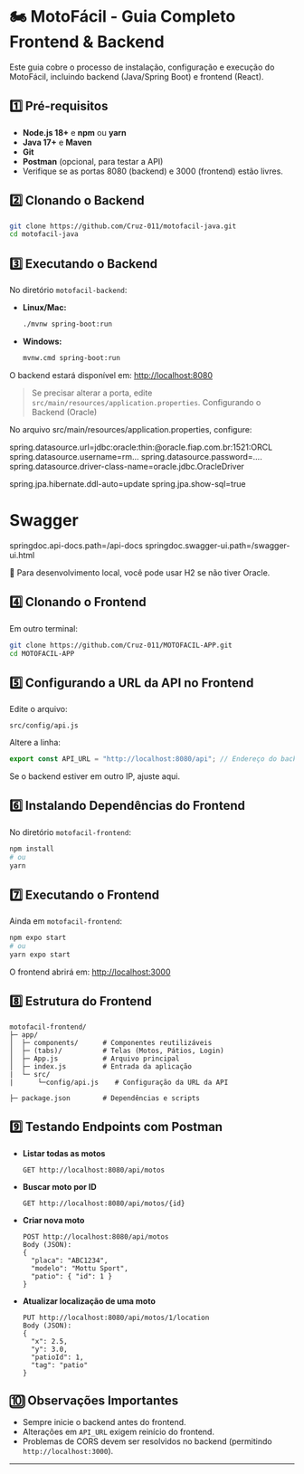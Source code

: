 # 🏍️ MotoFácil - Guia Completo Frontend & Backend

Este guia cobre o processo de instalação, configuração e execução do MotoFácil, incluindo backend (Java/Spring Boot) e frontend (React).

## 1️⃣ Pré-requisitos

- **Node.js 18+** e **npm** ou **yarn**
- **Java 17+** e **Maven**
- **Git**
- **Postman** (opcional, para testar a API)
- Verifique se as portas 8080 (backend) e 3000 (frontend) estão livres.

## 2️⃣ Clonando o Backend

```bash
git clone https://github.com/Cruz-011/motofacil-java.git
cd motofacil-java
```

## 3️⃣ Executando o Backend

No diretório `motofacil-backend`:

- **Linux/Mac:**
  ```bash
  ./mvnw spring-boot:run
  ```
- **Windows:**
  ```bash
  mvnw.cmd spring-boot:run
  ```

O backend estará disponível em: [http://localhost:8080](http://localhost:8080)

> Se precisar alterar a porta, edite `src/main/resources/application.properties`.
Configurando o Backend (Oracle)

No arquivo src/main/resources/application.properties, configure:

spring.datasource.url=jdbc:oracle:thin:@oracle.fiap.com.br:1521:ORCL
spring.datasource.username=rm...
spring.datasource.password=....
spring.datasource.driver-class-name=oracle.jdbc.OracleDriver

spring.jpa.hibernate.ddl-auto=update
spring.jpa.show-sql=true

# Swagger
springdoc.api-docs.path=/api-docs
springdoc.swagger-ui.path=/swagger-ui.html


🔹 Para desenvolvimento local, você pode usar H2 se não tiver Oracle.

## 4️⃣ Clonando o Frontend

Em outro terminal:

```bash
git clone https://github.com/Cruz-011/MOTOFACIL-APP.git
cd MOTOFACIL-APP
```

## 5️⃣ Configurando a URL da API no Frontend

Edite o arquivo:

```
src/config/api.js
```

Altere a linha:

```js
export const API_URL = "http://localhost:8080/api"; // Endereço do backend
```

Se o backend estiver em outro IP, ajuste aqui.

## 6️⃣ Instalando Dependências do Frontend

No diretório `motofacil-frontend`:

```bash
npm install
# ou
yarn
```

## 7️⃣ Executando o Frontend

Ainda em `motofacil-frontend`:

```bash
npm expo start
# ou
yarn expo start
```

O frontend abrirá em: [http://localhost:3000](http://localhost:3000)

## 8️⃣ Estrutura do Frontend

```
motofacil-frontend/
├─ app/
│  ├─ components/      # Componentes reutilizáveis
│  ├─ (tabs)/          # Telas (Motos, Pátios, Login)
│  ├─ App.js           # Arquivo principal
│  ├─ index.js         # Entrada da aplicação
|  └─ src/
|      └─config/api.js    # Configuração da URL da API

├─ package.json        # Dependências e scripts
```

## 9️⃣ Testando Endpoints com Postman

- **Listar todas as motos**
  ```
  GET http://localhost:8080/api/motos
  ```

- **Buscar moto por ID**
  ```
  GET http://localhost:8080/api/motos/{id}
  ```

- **Criar nova moto**
  ```
  POST http://localhost:8080/api/motos
  Body (JSON):
  {
    "placa": "ABC1234",
    "modelo": "Mottu Sport",
    "patio": { "id": 1 }
  }
  ```

- **Atualizar localização de uma moto**
  ```
  PUT http://localhost:8080/api/motos/1/location
  Body (JSON):
  {
    "x": 2.5,
    "y": 3.0,
    "patioId": 1,
    "tag": "patio"
  }
  ```

## 🔟 Observações Importantes

- Sempre inicie o backend antes do frontend.
- Alterações em `API_URL` exigem reinício do frontend.
- Problemas de CORS devem ser resolvidos no backend (permitindo `http://localhost:3000`).

---
